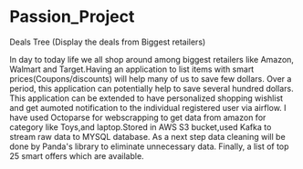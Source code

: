 # Passion_Project
Deals Tree (Display the deals from Biggest retailers)
 
 In day to today life we all shop around among biggest retailers like Amazon, Walmart and Target.Having an application to list items with smart prices(Coupons/discounts) will help many of us to save few dollars. Over a period, this application can potentially help to save several  hundred dollars.
 This application can be extended to have personalized shopping wishlist and get aumoted notification to the individual registered user via airflow.
 I have used Octoparse for webscrapping to get data from amazon for category like Toys,and laptop.Stored in AWS S3 bucket,used Kafka to stream  raw data to MYSQL database. As a next step data cleaning will be done by Panda's library to eliminate unnecessary data. Finally, a list of top 25 smart offers which are available.
